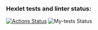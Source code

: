 ### Hexlet tests and linter status:
[![Actions Status](https://github.com/Moonlin14/frontend-project-46/actions/workflows/hexlet-check.yml/badge.svg)](https://github.com/Moonlin14/frontend-project-46/actions)
![My-tests Status](https://github.com/Moonlin14/frontend-project-46/actions/workflows/hexlet-check.yml/badge.svg)